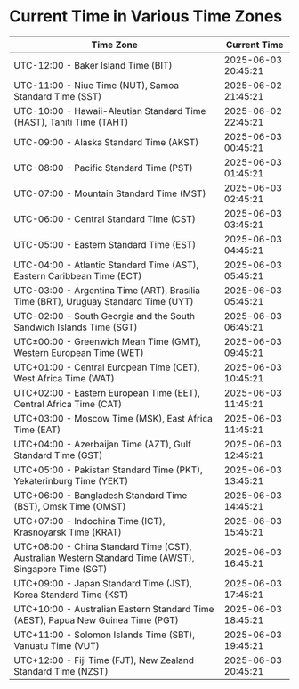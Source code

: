 # Current Time in Various Time Zones

| Time Zone | Current Time |
|-----------|--------------|
| UTC-12:00 - Baker Island Time (BIT) | 2025-06-03 20:45:21 |
| UTC-11:00 - Niue Time (NUT), Samoa Standard Time (SST) | 2025-06-02 21:45:21 |
| UTC-10:00 - Hawaii-Aleutian Standard Time (HAST), Tahiti Time (TAHT) | 2025-06-02 22:45:21 |
| UTC-09:00 - Alaska Standard Time (AKST) | 2025-06-03 00:45:21 |
| UTC-08:00 - Pacific Standard Time (PST) | 2025-06-03 01:45:21 |
| UTC-07:00 - Mountain Standard Time (MST) | 2025-06-03 02:45:21 |
| UTC-06:00 - Central Standard Time (CST) | 2025-06-03 03:45:21 |
| UTC-05:00 - Eastern Standard Time (EST) | 2025-06-03 04:45:21 |
| UTC-04:00 - Atlantic Standard Time (AST), Eastern Caribbean Time (ECT) | 2025-06-03 05:45:21 |
| UTC-03:00 - Argentina Time (ART), Brasília Time (BRT), Uruguay Standard Time (UYT) | 2025-06-03 05:45:21 |
| UTC-02:00 - South Georgia and the South Sandwich Islands Time (SGT) | 2025-06-03 06:45:21 |
| UTC±00:00 - Greenwich Mean Time (GMT), Western European Time (WET) | 2025-06-03 09:45:21 |
| UTC+01:00 - Central European Time (CET), West Africa Time (WAT) | 2025-06-03 10:45:21 |
| UTC+02:00 - Eastern European Time (EET), Central Africa Time (CAT) | 2025-06-03 11:45:21 |
| UTC+03:00 - Moscow Time (MSK), East Africa Time (EAT) | 2025-06-03 11:45:21 |
| UTC+04:00 - Azerbaijan Time (AZT), Gulf Standard Time (GST) | 2025-06-03 12:45:21 |
| UTC+05:00 - Pakistan Standard Time (PKT), Yekaterinburg Time (YEKT) | 2025-06-03 13:45:21 |
| UTC+06:00 - Bangladesh Standard Time (BST), Omsk Time (OMST) | 2025-06-03 14:45:21 |
| UTC+07:00 - Indochina Time (ICT), Krasnoyarsk Time (KRAT) | 2025-06-03 15:45:21 |
| UTC+08:00 - China Standard Time (CST), Australian Western Standard Time (AWST), Singapore Time (SGT) | 2025-06-03 16:45:21 |
| UTC+09:00 - Japan Standard Time (JST), Korea Standard Time (KST) | 2025-06-03 17:45:21 |
| UTC+10:00 - Australian Eastern Standard Time (AEST), Papua New Guinea Time (PGT) | 2025-06-03 18:45:21 |
| UTC+11:00 - Solomon Islands Time (SBT), Vanuatu Time (VUT) | 2025-06-03 19:45:21 |
| UTC+12:00 - Fiji Time (FJT), New Zealand Standard Time (NZST) | 2025-06-03 20:45:21 |

